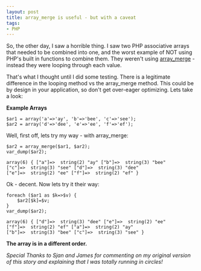 ```yaml
---
layout: post
title: array_merge is useful - but with a caveat
tags:
- PHP
---
```


So, the other day, I saw a horrible thing.  I saw two PHP associative arrays that needed to be combined into one, and the worst example of NOT using PHP's built in functions to combine them.  They weren't using [array_merge](http://php.net/array_merge) - instead they were looping through each value.

That's what I thought until I did some testing.  There is a legitimate difference in the looping method vs the array_merge method.  This could be by design in your application, so don't get over-eager optimizing.  Lets take a look:

**Example Arrays**

```php?start_inline=1
$ar1 = array('a'=>'ay', 'b'=>'bee', 'c'=>'see');
$ar2 = array('d'=>'dee', 'e'=>'ee', 'f'=>'ef');
```

Well, first off, lets try my way - with array_merge:

```php?start_inline=1
$ar2 = array_merge($ar1, $ar2);
var_dump($ar2);
```
    
    array(6) { ["a"]=>  string(2) "ay" ["b"]=>  string(3) "bee"
    ["c"]=>  string(3) "see" ["d"]=>  string(3) "dee"
    ["e"]=>  string(2) "ee" ["f"]=>  string(2) "ef" }

Ok - decent.  Now lets try it their way:

```php?start_inline=1
foreach ($ar1 as $k=>$v) {
    $ar2[$k]=$v;
}
var_dump($ar2);
```

    array(6) { ["d"]=>  string(3) "dee" ["e"]=>  string(2) "ee"
    ["f"]=>  string(2) "ef" ["a"]=>  string(2) "ay"
    ["b"]=>  string(3) "bee" ["c"]=>  string(3) "see" }

**The array is in a different order.**

_Special Thanks to Sjan and James for commenting on my original version of this story and explaining that I was totally running in circles!_
